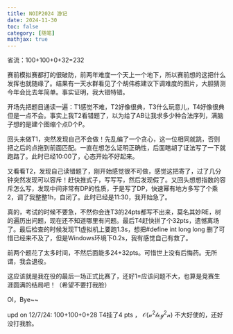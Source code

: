 ```yaml
---
title: NOIP2024 游记
date: 2024-11-30
toc: false
category: [随笔]
mathjax: true
---
```


省流：100+100+0+32=232

赛前模拟赛都打的很破防，前两年难度一个天上一个地下，所以赛前想的这把什么发挥也就随缘了。结果有一天水群看见了个胡伟栋建议下调难度的图片，大胆猜测今年会比去年简单。事实证明，我大错特错。

开场先把题目通读一遍：T1感觉不难，T2好像很典，T3什么玩意儿，T4好像很典但是一点不会。事实上我T2看错题了，以为给了AB让我求多少种合法序列，满脑子想的是建个图缩个点D个P。

回头来做T1，突然发现自己不会做！先乱编了一个贪心，这一位相同就跳，否则把之后的点拖到前面匹配。一直在想怎么证明正确性，后面瞎胡了证法写了一下就跑路了。此时已经10:00了，心态开始不好起来。

又看看T2，发现自己读错题了，刚开始感觉很不可做，感觉这把寄了，过了几分钟突然发现可以容斥！赶快推式子，写写写，然后发现假了。又回头想想指数的容斥怎么写，发现中间非常有DP的性质，于是写了DP，快速幂有地方多写了个乘2，调了我整整1h，自闭了。此时已经是11:30，我开始急了。

真的，考试的时候不要急，不然你会连T3的24pts都写不出来，莫名其妙RE，树的遍历出问题，现在还不知道哪里有问题。最后T4赶快拼了个32pts，遗憾离场了。最后检查的时候发现T1虚拟机上要跑1.3s，想把#define int long long 删了可惜已经来不及了，但是Windows环境下0.2s，我有感觉自己有救了。

前两个题花了太多时间，不然后面能多24+32pts。可惜世上没有后悔药。无所谓，我会退役。

这应该就是我在役的最后一场正式比赛了，还好1=应该问题不大，也算是竞赛生涯圆满的结局吧！（希望不要打我脸）

OI，Bye~~

upd on 12/7/24: 100+100+0+28 T4挂了4 pts ， $\mathcal{O(n^2log^2n)}$ 不大好使的，还好没打我脸。
